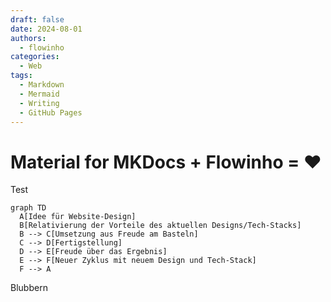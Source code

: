 ```yaml
---
draft: false
date: 2024-08-01
authors:
  - flowinho
categories:
  - Web
tags:
  - Markdown
  - Mermaid
  - Writing
  - GitHub Pages
---
```


# Material for MKDocs + Flowinho = ❤️

Test

```Mermaid
graph TD
  A[Idee für Website-Design]
  B[Relativierung der Vorteile des aktuellen Designs/Tech-Stacks]
  B --> C[Umsetzung aus Freude am Basteln]
  C --> D[Fertigstellung]
  D --> E[Freude über das Ergebnis]
  E --> F[Neuer Zyklus mit neuem Design und Tech-Stack]
  F --> A
```

Blubbern 








